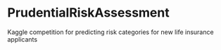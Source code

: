 # PrudentialRiskAssessment
Kaggle competition for predicting risk categories for new life insurance applicants
